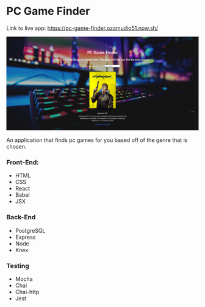 # PC Game Finder


Link to live app: https://pc-game-finder.ozamudio51.now.sh/

![Pc Game Finder screenshot](pcGameFinderScreenshot.PNG)



An application that finds pc games for you based off of the genre that is chosen. 

          
### Front-End:
* HTML
* CSS
* React
* Babel
* JSX
  
### Back-End
* PostgreSQL
* Express
* Node
* Knex

### Testing
* Mocha
* Chai
* Chai-http
* Jest
